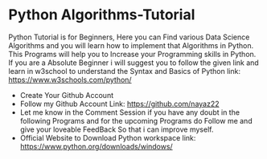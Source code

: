 # Python Algorithms-Tutorial
Python Tutorial is for Beginners, Here you can Find various Data Science Algorithms and you will learn how to implement that Algorithms in Python. This Programs will help you to Increase your Programming skills in Python. If you are a Absolute Beginner i will suggest you to follow the given link and learn in w3school to understand the Syntax and Basics  of Python link: https://www.w3schools.com/python/


* Create Your Github Account
* Follow my Github Account Link: https://github.com/nayaz22
* Let me know in the Comment Session if you have any doubt in the following Programs and for the upcoming Programs do Follow me and give your loveable FeedBack So that i can improve myself.
* Official Website to Download Python workspace link: https://www.python.org/downloads/windows/
